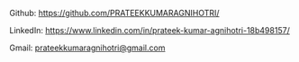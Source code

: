 Github: https://github.com/PRATEEKKUMARAGNIHOTRI/

LinkedIn: https://www.linkedin.com/in/prateek-kumar-agnihotri-18b498157/

Gmail: prateekkumaragnihotri@gmail.com
